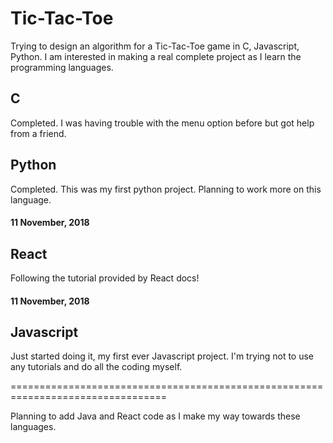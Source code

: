 # Tic-Tac-Toe
Trying to design an algorithm for a Tic-Tac-Toe game in C, Javascript, Python.
I am interested in making a real complete project as I learn the programming languages.

## C
Completed.
I was having trouble with the menu option before but got help from a friend.

## Python
Completed. This was my first python project. Planning to work more on this language.

#### 11 November, 2018
## React
Following the tutorial provided by React docs!
#### 11 November, 2018

## Javascript
Just started doing it, my first ever Javascript project. I'm trying not to use any tutorials and do all the coding myself.

=================================================================================


Planning to add Java and React code as I make my way towards these languages.
